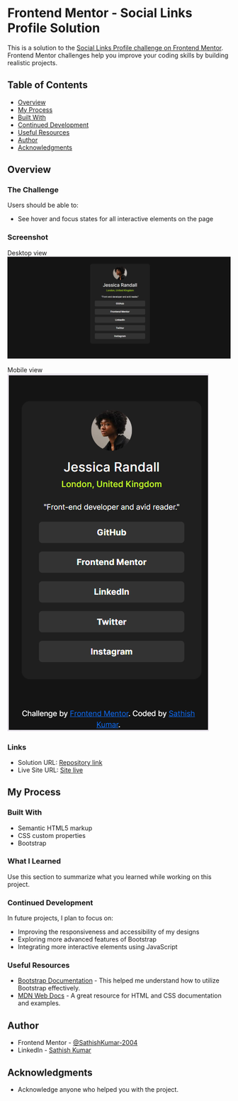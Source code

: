 # Frontend Mentor - Social Links Profile Solution

This is a solution to the [Social Links Profile challenge on Frontend Mentor](https://www.frontendmentor.io/challenges/social-links-profile-UG32l9m6dQ). Frontend Mentor challenges help you improve your coding skills by building realistic projects.

## Table of Contents

- [Overview](#overview)
- [My Process](#my-process)
- [Built With](#built-with)
- [Continued Development](#continued-development)
- [Useful Resources](#useful-resources)
- [Author](#author)
- [Acknowledgments](#acknowledgments)

## Overview

### The Challenge

Users should be able to:

- See hover and focus states for all interactive elements on the page

### Screenshot

Desktop view
![Screenshot](./Screenshots/Desktop%20view.png)

Mobile view <br>
![Screenshot](./Screenshots/Mobile%20view.png)

### Links

- Solution URL: [Repository link](https://github.com/SathishKumar-2004/social-links-profile-main.git)
- Live Site URL: [Site live](https://sathishkumar-2004.github.io/social-links-profile-main/)

## My Process

### Built With

- Semantic HTML5 markup
- CSS custom properties
- Bootstrap

### What I Learned

Use this section to summarize what you learned while working on this project.

### Continued Development

In future projects, I plan to focus on:

- Improving the responsiveness and accessibility of my designs
- Exploring more advanced features of Bootstrap
- Integrating more interactive elements using JavaScript

### Useful Resources

- [Bootstrap Documentation](https://getbootstrap.com/docs/5.0/getting-started/introduction/) - This helped me understand how to utilize Bootstrap effectively.
- [MDN Web Docs](https://developer.mozilla.org/) - A great resource for HTML and CSS documentation and examples.

## Author

- Frontend Mentor - [@SathishKumar-2004](https://www.frontendmentor.io/profile/SathishKumar-2004)
- LinkedIn - [Sathish Kumar](www.linkedin.com/in/sathish-kumar2004)

## Acknowledgments

- Acknowledge anyone who helped you with the project.
